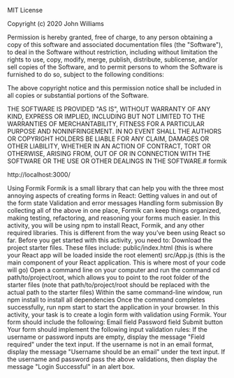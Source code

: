 MIT License

Copyright (c) 2020 John Williams

Permission is hereby granted, free of charge, to any person obtaining a copy of this software and associated documentation files (the "Software"), to deal in the Software without restriction, including without limitation the rights to use, copy, modify, merge, publish, distribute, sublicense, and/or sell copies of the Software, and to permit persons to whom the Software is furnished to do so, subject to the following conditions:

The above copyright notice and this permission notice shall be included in all copies or substantial portions of the Software.

THE SOFTWARE IS PROVIDED "AS IS", WITHOUT WARRANTY OF ANY KIND, EXPRESS OR IMPLIED, INCLUDING BUT NOT LIMITED TO THE WARRANTIES OF MERCHANTABILITY, FITNESS FOR A PARTICULAR PURPOSE AND NONINFRINGEMENT. IN NO EVENT SHALL THE AUTHORS OR COPYRIGHT HOLDERS BE LIABLE FOR ANY CLAIM, DAMAGES OR OTHER LIABILITY, WHETHER IN AN ACTION OF CONTRACT, TORT OR OTHERWISE, ARISING FROM, OUT OF OR IN CONNECTION WITH THE SOFTWARE OR THE USE OR OTHER DEALINGS IN THE SOFTWARE.# formik

http://localhost:3000/

Using Formik Formik is a small library that can help you with the three most annoying aspects of creating forms in React:  Getting values in and out of the form state Validation and error messages Handling form submission By collecting all of the above in one place, Formik can keep things organized, making testing, refactoring, and reasoning your forms much easier.  In this activity, you will be using npm to install React, Formik, and any other required libraries. This is different from the way you’ve been using React so far.  Before you get started with this activity, you need to:  Download the project starter files. These files include:  public/index.html (this is where your React app will be loaded inside the root element) src/App.js (this is the main component of your React application. This is where most of your code will go) Open a command line on your computer and run the command cd path/to/project/root, which allows you to point to the root folder of the starter files (note that path/to/project/root should be replaced with the actual path to the starter files) Within the same command-line window, run npm install to install all dependencies Once the command completes successfully, run npm start to start the application in your browser. In this activity, your task is to create a login form with validation using Formik.  Your form should include the following:  Email field Password field Submit button Your form should implement the following input validation rules:  If the username or password inputs are empty, display the message "Field required" under the text input. If the username is not in an email format, display the message "Username should be an email" under the text input. If the username and password pass the above validations, then display the message "Login Successful" in an alert box.

